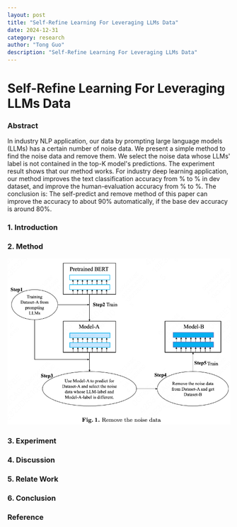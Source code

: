 ```yaml
---
layout: post
title: "Self-Refine Learning For Leveraging LLMs Data"
date: 2024-12-31
category: research
author: "Tong Guo"
description: "Self-Refine Learning For Leveraging LLMs Data"
---
```

# Self-Refine Learning For Leveraging LLMs Data

### Abstract

In industry NLP application, our data by prompting large language models (LLMs) has a certain number of noise data. 
We present a simple method to find the noise data and remove them. We select the noise data whose LLMs' label is not contained in the top-K model's predictions. 
The experiment result shows that our method works. For industry deep learning application, our method improves the text classification accuracy from % to % in dev dataset, 
and improve the human-evaluation accuracy from % to %. 
The conclusion is: The self-predict and remove method of this paper can improve the accuracy to about 90\% automatically, if the base dev accuracy is around 80\%.

### 1. Introduction


### 2. Method

![fig1](/assets/png/self-refine-use-llm/fig1.png)

### 3. Experiment

### 4. Discussion

### 5. Relate Work

### 6. Conclusion

### Reference
